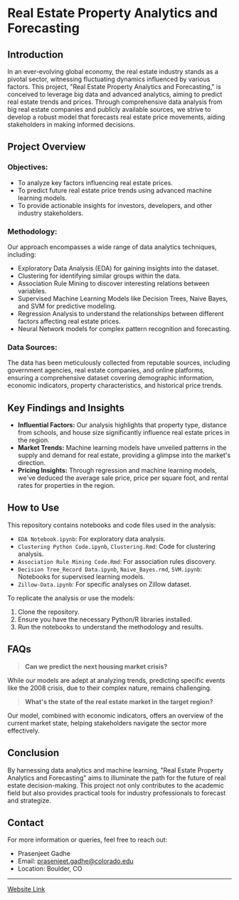 # Real Estate Property Analytics and Forecasting

## Introduction

In an ever-evolving global economy, the real estate industry stands as a pivotal sector, witnessing fluctuating dynamics influenced by various factors. This project, "Real Estate Property Analytics and Forecasting," is conceived to leverage big data and advanced analytics, aiming to predict real estate trends and prices. Through comprehensive data analysis from big real estate companies and publicly available sources, we strive to develop a robust model that forecasts real estate price movements, aiding stakeholders in making informed decisions.

## Project Overview

### Objectives:
- To analyze key factors influencing real estate prices.
- To predict future real estate price trends using advanced machine learning models.
- To provide actionable insights for investors, developers, and other industry stakeholders.

### Methodology:
Our approach encompasses a wide range of data analytics techniques, including:
- Exploratory Data Analysis (EDA) for gaining insights into the dataset.
- Clustering for identifying similar groups within the data.
- Association Rule Mining to discover interesting relations between variables.
- Supervised Machine Learning Models like Decision Trees, Naive Bayes, and SVM for predictive modeling.
- Regression Analysis to understand the relationships between different factors affecting real estate prices.
- Neural Network models for complex pattern recognition and forecasting.

### Data Sources:
The data has been meticulously collected from reputable sources, including government agencies, real estate companies, and online platforms, ensuring a comprehensive dataset covering demographic information, economic indicators, property characteristics, and historical price trends.

## Key Findings and Insights

- **Influential Factors:** Our analysis highlights that property type, distance from schools, and house size significantly influence real estate prices in the region.
- **Market Trends:** Machine learning models have unveiled patterns in the supply and demand for real estate, providing a glimpse into the market's direction.
- **Pricing Insights:** Through regression and machine learning models, we've deduced the average sale price, price per square foot, and rental rates for properties in the region.

## How to Use

This repository contains notebooks and code files used in the analysis:
- `EDA Notebook.ipynb`: For exploratory data analysis.
- `Clustering Python Code.ipynb`, `Clustering.Rmd`: Code for clustering analysis.
- `Association Rule Mining Code.Rmd`: For association rules discovery.
- `Decision Tree_Record Data.ipynb`, `Naive_Bayes.rmd`, `SVM.ipynb`: Notebooks for supervised learning models.
- `Zillow-Data.ipynb`: For specific analyses on Zillow dataset.

To replicate the analysis or use the models:
1. Clone the repository.
2. Ensure you have the necessary Python/R libraries installed.
3. Run the notebooks to understand the methodology and results.

## FAQs

> **Can we predict the next housing market crisis?**

While our models are adept at analyzing trends, predicting specific events like the 2008 crisis, due to their complex nature, remains challenging.

> **What's the state of the real estate market in the target region?**

Our model, combined with economic indicators, offers an overview of the current market state, helping stakeholders navigate the sector more effectively.

## Conclusion

By harnessing data analytics and machine learning, "Real Estate Property Analytics and Forecasting" aims to illuminate the path for the future of real estate decision-making. This project not only contributes to the academic field but also provides practical tools for industry professionals to forecast and strategize.

## Contact

For more information or queries, feel free to reach out:

- Prasenjeet Gadhe
- Email: prasenjeet.gadhe@colorado.edu
- Location: Boulder, CO

---

[Website Link](https://sites.google.com/d/1qXmN7RujdmV4Zqwuq-ZmpXlK61VMEsRR/p/10VS1NqGIeylRz5HI1RDHO_IUe7wi_C9D/edit)

